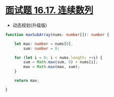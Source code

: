 
# [面试题 16.17. 连续数列](https://leetcode-cn.com/problems/contiguous-sequence-lcci/)

- 动态规划(升级版)

```typescript
function maxSubArray(nums: number[]): number {

    let max: number = nums[0],
        sum: number = 0;

    for (let i = 0; i < nums.length; ++i) {
        sum = Math.max(sum, 0) + nums[i];
        max = Math.max(max, sum);
    }

    return max;

}
```
